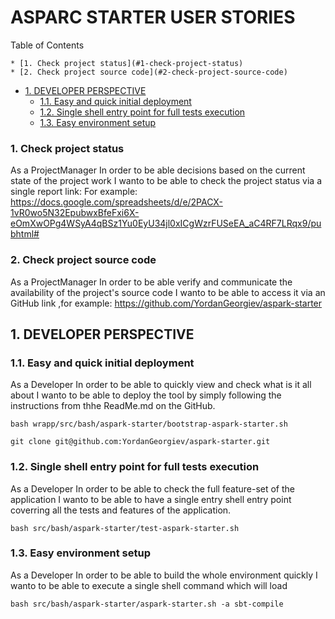 #  ASPARC STARTER USER STORIES


Table of Contents

    * [1. Check project status](#1-check-project-status)
    * [2. Check project source code](#2-check-project-source-code)
  * [1. DEVELOPER PERSPECTIVE](#1-developer-perspective)
    * [1.1. Easy and quick initial deployment](#11-easy-and-quick-initial-deployment)
    * [1.2. Single shell entry point for full tests execution](#12-single-shell-entry-point-for-full-tests-execution)
    * [1.3. Easy environment setup](#13-easy-environment-setup)


    

### 1. Check project status
As a ProjectManager 
In order to be able decisions based on the current state of the project work
I wanto to be able to check the project status via a single report link:
For example:
https://docs.google.com/spreadsheets/d/e/2PACX-1vR0wo5N32EpubwxBfeFxi6X-eOmXwOPg4WSyA4qBSz1Yu0EyU34jl0xICgWzrFUSeEA_aC4RF7LRqx9/pubhtml#

    

### 2. Check project source code
As a ProjectManager 
In order to be able verify and communicate the availability of the project's source code I wanto to be able to access it via an GitHub link ,for example:
https://github.com/YordanGeorgiev/aspark-starter

    

## 1. DEVELOPER PERSPECTIVE


    

### 1.1. Easy and quick initial deployment
As a Developer
In order to be able to quickly view and check what is it all about
I wanto to be able to deploy the tool by simply following the instructions from thhe ReadMe.md on the GitHub. 

    bash wrapp/src/bash/aspark-starter/bootstrap-aspark-starter.sh
    
    git clone git@github.com:YordanGeorgiev/aspark-starter.git
    

### 1.2. Single shell entry point for full tests execution
As a Developer
In order to be able to check the full feature-set of the application
I wanto to be able to have a single entry shell entry point coverring all the tests and features of the application. 

    bash src/bash/aspark-starter/test-aspark-starter.sh

### 1.3. Easy environment setup
As a Developer
In order to be able to build the whole environment quickly
I wanto to be able to execute a single shell command which will load 

    bash src/bash/aspark-starter/aspark-starter.sh -a sbt-compile

